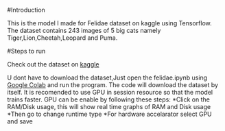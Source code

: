 #Introduction

This is the model I made for Felidae dataset on kaggle using Tensorflow.
The dataset contains 243 images of 5 big cats namely Tiger,Lion,Cheetah,Leopard and Puma.

#Steps to run

Check out the dataset on [kaggle](https://www.kaggle.com/datasets/juliencalenge/felidae-tiger-lion-cheetah-leopard-puma)

U dont have to download the dataset,Just open the felidae.ipynb using [Google Colab](https://colab.research.google.com) and run the program.
The code will download the dataset by itself.
It is recomended to use GPU in session resource so that the model trains faster.
GPU can be enable by following these steps:
*Click on the RAM/Disk usage, this will show real time graphs of RAM and Disk usage
*Then go to change runtime type
*For hardware accelarator select GPU and save
